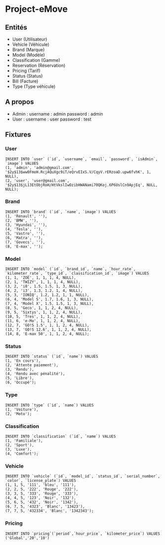 # Project-eMove

## Entités 

- User (Utilisateur)
- Vehicle (Véhicule)
- Brand (Marque)
- Model (Modèle)
- Classification (Gamme)
- Reservation (Réservation)
- Pricing (Tarif)
- Status (Status)
- Bill (Facture)
- Type (Type véhicule)


## A propos

 - Admin :
    username : admin
    password : admin
 - User :
    username : user
    password : test
    
## Fixtures

### User
```
INSERT INTO `user` (`id`, `username`, `email`, `password`, `isAdmin`, `image`) VALUES
(1, 'admin', 'admin@gmail.com', '$2y$13$ww0FmoH.RcjAQuXgc9iT/eQrvEIxS.V/CqyV.rERzoaD.upw6fvhK', 1, NULL),
(2, 'user', 'user@gmail.com', '$2y$13$jL13EtObjRoH/HtVkslIwOzibHWANami70QKoj.6P6UslCn9ApjEq', NULL, NULL);
```

### Brand
```
INSERT INTO `brand` (`id`, `name`, `image`) VALUES
(1, 'Renault', ''),
(2, 'BMW', ''),
(3, 'Hyundai', ''),
(4, 'Tesla', ''),
(5, 'Vastro', ''),
(6, 'Matra', ''),
(7, 'Govecs', ''),
(8, 'E-max', '');
```

### Model
```
INSERT INTO `model` (`id`, `brand_id`, `name`, `hour_rate`, `kilometer_rate`, `type_id`, `classification_id`, `image`) VALUES
(1, 1, 'ZOE', 1, 1, 1, 4, NULL),
(2, 1, 'TWIZY', 1, 1, 1, 4, NULL),
(3, 2, 'i8', 1.5, 1.5, 1, 3, NULL),
(4, 2, 'i3', 1.3, 1.2, 1, 4, NULL),
(5, 3, 'IONIQ', 1.2, 1.2, 1, 1, NULL),
(6, 4, 'Model S', 1.7, 1.6, 1, 3, NULL),
(7, 4, 'Model X', 1.5, 1.5, 1, 3, NULL),
(8, 5, 'Geco', 1, 1, 2, 4, NULL),
(9, 5, 'Sixtys', 1, 1, 2, 4, NULL),
(10, 5, 'Tres', 1, 1, 2, 4, NULL),
(11, 6, 'e-Mo', 1, 1, 2, 4, NULL),
(12, 7, 'GO!S 1.5', 1, 1, 2, 4, NULL),
(13, 7, 'GO!S 12.6', 1, 1, 2, 4, NULL),
(14, 8, 'E-max 50', 1, 1, 2, 4, NULL);
```

### Status
```
INSERT INTO `status` (`id`, `name`) VALUES
(1, 'En cours'),
(2, 'Attente paiement'),
(3, 'Rendu'),
(4, 'Rendu avec pénalité'),
(5, 'Libre'),
(6, 'Occupé');
```

### Type
```
INSERT INTO `type` (`id`, `name`) VALUES
(1, 'Voiture'),
(2, 'Moto');
```

### Classification
```
INSERT INTO `classification` (`id`, `name`) VALUES
(1, 'Familiale'),
(2, 'Sport'),
(3, 'Luxe'),
(4, 'Comfort');
```

### Vehicle
```
INSERT INTO `vehicle` (`id`, `model_id`, `status_id`, `serial_number`, `color`, `license_plate`) VALUES
(1, 1, 5, '111', 'bleu', '111'),
(2, 2, 5, '222', 'Rouge', '222'),
(3, 3, 5, '333', 'Rouge', '333'),
(4, 4, 5, '123', 'Noir', '132'),
(5, 6, 5, '432', 'Noir', '1342'),
(6, 7, 5, '4323', 'Blanc', '13423'),
(7, 7, 5, '432334', 'Blanc', '1342343');
```

### Pricing
```
INSERT INTO `pricing`(`period`,`hour_price`, `kilometer_price`) VALUES ('Global','20','10')
```